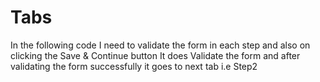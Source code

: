 # Tabs
In the following code I need to validate the form in each step and also on clicking the Save &amp; Continue button It does Validate the form and after validating the form successfully it goes to next tab i.e Step2
